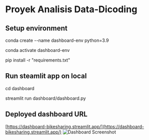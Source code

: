 # Proyek Analisis Data-Dicoding
## Setup environment
conda create --name dashboard-env python=3.9

conda activate dashboard-env

pip install -r "requirements.txt"



## Run steamlit app on local
cd dashboard

streamlit run dashboard/dashboard.py



## Deployed dashboard URL
[https://dashboard-bikesharing.streamlit.app/](https://dashboard-bikesharing.streamlit.app/)
![Dashboard Screenshot](https://i.postimg.cc/wMC1mZ0D/Screenshot-619.png)
